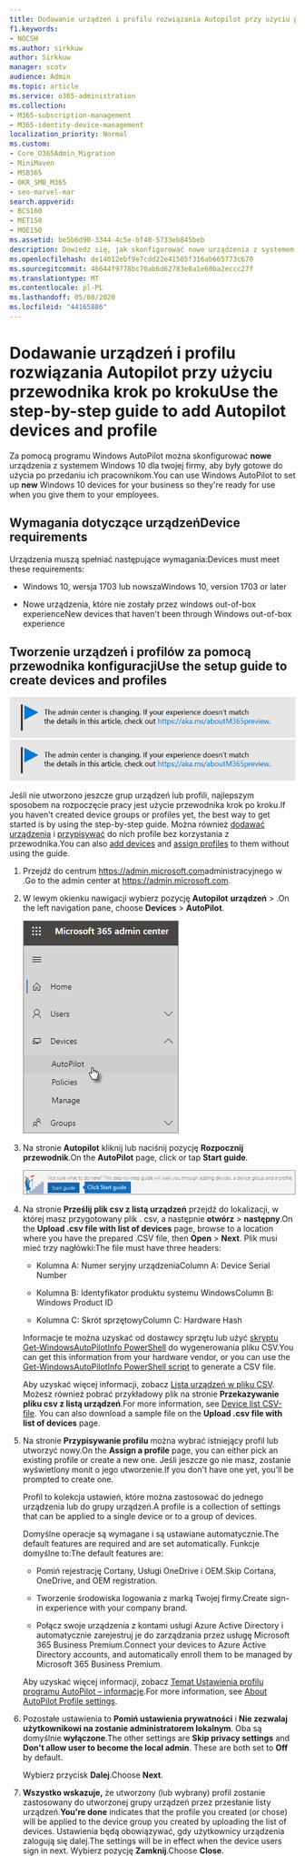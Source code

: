 ```yaml
---
title: Dodawanie urządzeń i profilu rozwiązania Autopilot przy użyciu przewodnika krok po kroku
f1.keywords:
- NOCSH
ms.author: sirkkuw
author: Sirkkuw
manager: scotv
audience: Admin
ms.topic: article
ms.service: o365-administration
ms.collection:
- M365-subscription-management
- M365-identity-device-management
localization_priority: Normal
ms.custom:
- Core_O365Admin_Migration
- MiniMaven
- MSB365
- OKR_SMB_M365
- seo-marvel-mar
search.appverid:
- BCS160
- MET150
- MOE150
ms.assetid: be5b6d90-3344-4c5e-bf40-5733eb845beb
description: Dowiedz się, jak skonfigurować nowe urządzenia z systemem Windows 10 dla twojej firmy za pomocą programu Windows AutoPilot, aby były gotowe do użycia przez pracowników.
ms.openlocfilehash: de14012ebf9e7cdd22e41505f316ab665773c670
ms.sourcegitcommit: 46644f9778bc70ab6d62783e0a1e60ba2eccc27f
ms.translationtype: MT
ms.contentlocale: pl-PL
ms.lasthandoff: 05/08/2020
ms.locfileid: "44165886"
---
```

# <a name="use-the-step-by-step-guide-to-add-autopilot-devices-and-profile"></a><span data-ttu-id="6ac18-103">Dodawanie urządzeń i profilu rozwiązania Autopilot przy użyciu przewodnika krok po kroku</span><span class="sxs-lookup"><span data-stu-id="6ac18-103">Use the step-by-step guide to add Autopilot devices and profile</span></span>

<span data-ttu-id="6ac18-104">Za pomocą programu Windows AutoPilot można skonfigurować **nowe** urządzenia z systemem Windows 10 dla twojej firmy, aby były gotowe do użycia po przedaniu ich pracownikom.</span><span class="sxs-lookup"><span data-stu-id="6ac18-104">You can use Windows AutoPilot to set up **new** Windows 10 devices for your business so they're ready for use when you give them to your employees.</span></span>
  
## <a name="device-requirements"></a><span data-ttu-id="6ac18-105">Wymagania dotyczące urządzeń</span><span class="sxs-lookup"><span data-stu-id="6ac18-105">Device requirements</span></span>

<span data-ttu-id="6ac18-106">Urządzenia muszą spełniać następujące wymagania:</span><span class="sxs-lookup"><span data-stu-id="6ac18-106">Devices must meet these requirements:</span></span>
  
- <span data-ttu-id="6ac18-107">Windows 10, wersja 1703 lub nowsza</span><span class="sxs-lookup"><span data-stu-id="6ac18-107">Windows 10, version 1703 or later</span></span>
    
- <span data-ttu-id="6ac18-108">Nowe urządzenia, które nie zostały przez windows out-of-box experience</span><span class="sxs-lookup"><span data-stu-id="6ac18-108">New devices that haven't been through Windows out-of-box experience</span></span>
    
## <a name="use-the-setup-guide-to-create-devices-and-profiles"></a><span data-ttu-id="6ac18-109">Tworzenie urządzeń i profilów za pomocą przewodnika konfiguracji</span><span class="sxs-lookup"><span data-stu-id="6ac18-109">Use the setup guide to create devices and profiles</span></span>

<span data-ttu-id="6ac18-110">[![Etykieta informująca, że centrum administracyjne zmienia się, a więcej informacji na ten temat możesz znaleźć w witrynie aka.ms/aboutM365preview.](../media/m365admincenterchanging.png)](https://docs.microsoft.com/office365/admin/microsoft-365-admin-center-preview)</span><span class="sxs-lookup"><span data-stu-id="6ac18-110">[![Label to let you know the admin center is changing and you can find more details at aka.ms/aboutM365preview.](../media/m365admincenterchanging.png)](https://docs.microsoft.com/office365/admin/microsoft-365-admin-center-preview)</span></span>

<span data-ttu-id="6ac18-111">Jeśli nie utworzono jeszcze grup urządzeń lub profili, najlepszym sposobem na rozpoczęcie pracy jest użycie przewodnika krok po kroku.</span><span class="sxs-lookup"><span data-stu-id="6ac18-111">If you haven't created device groups or profiles yet, the best way to get started is by using the step-by-step guide.</span></span> <span data-ttu-id="6ac18-112">Można również [dodawać urządzenia](create-and-edit-autopilot-devices.md) i [przypisywać](create-and-edit-autopilot-profiles.md) do nich profile bez korzystania z przewodnika.</span><span class="sxs-lookup"><span data-stu-id="6ac18-112">You can also [add devices](create-and-edit-autopilot-devices.md) and [assign profiles](create-and-edit-autopilot-profiles.md) to them without using the guide.</span></span> 
  
1. <span data-ttu-id="6ac18-113">Przejdź do centrum <a href="https://go.microsoft.com/fwlink/p/?linkid=837890" target="_blank">https://admin.microsoft.com</a>administracyjnego w .</span><span class="sxs-lookup"><span data-stu-id="6ac18-113">Go to the admin center at <a href="https://go.microsoft.com/fwlink/p/?linkid=837890" target="_blank">https://admin.microsoft.com</a>.</span></span>

2. <span data-ttu-id="6ac18-114">W lewym okienku nawigacji wybierz pozycję **Autopilot** **urządzeń** \> .</span><span class="sxs-lookup"><span data-stu-id="6ac18-114">On the left navigation pane, choose **Devices** \> **AutoPilot**.</span></span>

    ![W centrum administracyjnym wybierz urządzenia, a następnie pozycję AutoPilot.](../media/AutoPilot.png)
  
2. <span data-ttu-id="6ac18-116">Na stronie **Autopilot** kliknij lub naciśnij pozycję **Rozpocznij przewodnik**.</span><span class="sxs-lookup"><span data-stu-id="6ac18-116">On the **AutoPilot** page, click or tap **Start guide**.</span></span>
    
    ![Click Start guide for step-by-step instructions for Autopilot.](../media/31662655-d1e6-437d-87ea-c0dec5da56f7.png)
  
3. <span data-ttu-id="6ac18-118">Na stronie **Prześlij plik csv z listą urządzeń** przejdź do lokalizacji, w której masz przygotowany plik . csv, a następnie **otwórz** \> **następny**.</span><span class="sxs-lookup"><span data-stu-id="6ac18-118">On the **Upload .csv file with list of devices** page, browse to a location where you have the prepared .CSV file, then **Open** \> **Next**.</span></span> <span data-ttu-id="6ac18-119">Plik musi mieć trzy nagłówki:</span><span class="sxs-lookup"><span data-stu-id="6ac18-119">The file must have three headers:</span></span>
    
    - <span data-ttu-id="6ac18-120">Kolumna A: Numer seryjny urządzenia</span><span class="sxs-lookup"><span data-stu-id="6ac18-120">Column A: Device Serial Number</span></span>
    
    - <span data-ttu-id="6ac18-121">Kolumna B: Identyfikator produktu systemu Windows</span><span class="sxs-lookup"><span data-stu-id="6ac18-121">Column B: Windows Product ID</span></span>
    
    - <span data-ttu-id="6ac18-122">Kolumna C: Skrót sprzętowy</span><span class="sxs-lookup"><span data-stu-id="6ac18-122">Column C: Hardware Hash</span></span>
    
    <span data-ttu-id="6ac18-123">Informacje te można uzyskać od dostawcy sprzętu lub użyć [skryptu Get-WindowsAutoPilotInfo PowerShell](https://www.powershellgallery.com/packages/Get-WindowsAutoPilotInfo) do wygenerowania pliku CSV.</span><span class="sxs-lookup"><span data-stu-id="6ac18-123">You can get this information from your hardware vendor, or you can use the [Get-WindowsAutoPilotInfo PowerShell script](https://www.powershellgallery.com/packages/Get-WindowsAutoPilotInfo) to generate a CSV file.</span></span> 
    
    <span data-ttu-id="6ac18-p103">Aby uzyskać więcej informacji, zobacz [Lista urządzeń w pliku CSV](https://docs.microsoft.com/microsoft-365/admin/misc/device-list). Możesz również pobrać przykładowy plik na stronie **Przekazywanie pliku csv z listą urządzeń**.</span><span class="sxs-lookup"><span data-stu-id="6ac18-p103">For more information, see [Device list CSV-file](https://docs.microsoft.com/microsoft-365/admin/misc/device-list). You can also download a sample file on the **Upload .csv file with list of devices** page.</span></span> 
    
4. <span data-ttu-id="6ac18-126">Na stronie **Przypisywanie profilu** można wybrać istniejący profil lub utworzyć nowy.</span><span class="sxs-lookup"><span data-stu-id="6ac18-126">On the **Assign a profile** page, you can either pick an existing profile or create a new one.</span></span> <span data-ttu-id="6ac18-127">Jeśli jeszcze go nie masz, zostanie wyświetlony monit o jego utworzenie.</span><span class="sxs-lookup"><span data-stu-id="6ac18-127">If you don't have one yet, you'll be prompted to create one.</span></span> 
    
    <span data-ttu-id="6ac18-128">Profil to kolekcja ustawień, które można zastosować do jednego urządzenia lub do grupy urządzeń.</span><span class="sxs-lookup"><span data-stu-id="6ac18-128">A profile is a collection of settings that can be applied to a single device or to a group of devices.</span></span>
    
    <span data-ttu-id="6ac18-129">Domyślne operacje są wymagane i są ustawiane automatycznie.</span><span class="sxs-lookup"><span data-stu-id="6ac18-129">The default features are required and are set automatically.</span></span> <span data-ttu-id="6ac18-130">Funkcje domyślne to:</span><span class="sxs-lookup"><span data-stu-id="6ac18-130">The default features are:</span></span>
    
    - <span data-ttu-id="6ac18-131">Pomiń rejestrację Cortany, Usługi OneDrive i OEM.</span><span class="sxs-lookup"><span data-stu-id="6ac18-131">Skip Cortana, OneDrive, and OEM registration.</span></span>
    
    - <span data-ttu-id="6ac18-132">Tworzenie środowiska logowania z marką Twojej firmy.</span><span class="sxs-lookup"><span data-stu-id="6ac18-132">Create sign-in experience with your company brand.</span></span>
    
    - <span data-ttu-id="6ac18-133">Połącz swoje urządzenia z kontami usługi Azure Active Directory i automatycznie zarejestruj je do zarządzania przez usługę Microsoft 365 Business Premium.</span><span class="sxs-lookup"><span data-stu-id="6ac18-133">Connect your devices to Azure Active Directory accounts, and automatically enroll them to be managed by Microsoft 365 Business Premium.</span></span>
    
    <span data-ttu-id="6ac18-134">Aby uzyskać więcej informacji, zobacz [Temat Ustawienia profilu programu AutoPilot – informacje](autopilot-profile-settings.md).</span><span class="sxs-lookup"><span data-stu-id="6ac18-134">For more information, see [About AutoPilot Profile settings](autopilot-profile-settings.md).</span></span> 
    
5. <span data-ttu-id="6ac18-135">Pozostałe ustawienia to **Pomiń ustawienia prywatności** i **Nie zezwalaj użytkownikowi na zostanie administratorem lokalnym**. Oba są domyślnie **wyłączone**.</span><span class="sxs-lookup"><span data-stu-id="6ac18-135">The other settings are **Skip privacy settings** and **Don't allow user to become the local admin**. These are both set to **Off** by default.</span></span> 
    
    <span data-ttu-id="6ac18-136">Wybierz przycisk **Dalej**.</span><span class="sxs-lookup"><span data-stu-id="6ac18-136">Choose **Next**.</span></span>
    
6. <span data-ttu-id="6ac18-137">**Wszystko wskazuje,** że utworzony (lub wybrany) profil zostanie zastosowany do utworzonej grupy urządzeń przez przesłanie listy urządzeń.</span><span class="sxs-lookup"><span data-stu-id="6ac18-137">**You're done** indicates that the profile you created (or chose) will be applied to the device group you created by uploading the list of devices.</span></span> <span data-ttu-id="6ac18-138">Ustawienia będą obowiązywać, gdy użytkownicy urządzenia zalogują się dalej.</span><span class="sxs-lookup"><span data-stu-id="6ac18-138">The settings will be in effect when the device users sign in next.</span></span> <span data-ttu-id="6ac18-139">Wybierz pozycję **Zamknij**.</span><span class="sxs-lookup"><span data-stu-id="6ac18-139">Choose **Close**.</span></span>
    
